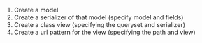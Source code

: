 1. Create a model 
2. Create a serializer of that model (specify model and fields)
3. Create a class view (specifying the queryset and serializer)
4. Create a url pattern for the view (specifying the path and view)
